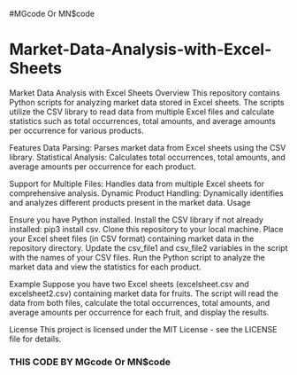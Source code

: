 #MGcode Or MN$code

# Market-Data-Analysis-with-Excel-Sheets
Market Data Analysis with Excel Sheets Overview This repository contains Python scripts for analyzing market data stored in Excel sheets. The scripts utilize the CSV library to read data from multiple Excel files and calculate statistics such as total occurrences, total amounts, and average amounts per occurrence for various products.  



Features
Data Parsing: Parses market data from Excel sheets using the CSV library.
Statistical Analysis: Calculates total occurrences, total amounts, and average amounts per occurrence for each product.

Support for Multiple Files: Handles data from multiple Excel sheets for comprehensive analysis.
Dynamic Product Handling: Dynamically identifies and analyzes different products present in the market data.
Usage

Ensure you have Python installed.
Install the CSV library if not already installed: pip3 install csv.
Clone this repository to your local machine.
Place your Excel sheet files (in CSV format) containing market data in the repository directory.
Update the csv_file1 and csv_file2 variables in the script with the names of your CSV files.
Run the Python script to analyze the market data and view the statistics for each product.

Example
Suppose you have two Excel sheets (excelsheet.csv and excelsheet2.csv) containing market data for fruits. The script will read the data from both files, calculate the total occurrences, total amounts, and average amounts per occurrence for each fruit, and display the results.

License
This project is licensed under the MIT License - see the LICENSE file for details.

### THIS CODE BY MGcode Or MN$code  ###
